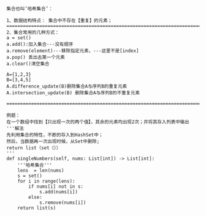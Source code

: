     集合也叫‘哈希集合’：
    
    1、数据结构特点： 集合中不存在【重复】的元素；
    =============================================================================================================
    2、集合常用的几种方式：
    a = set()
    a.add():加入集合---没有顺序
    a.remove(element)---移除指定元素，---这里不是[index]
    a.pop() 丢出去第一个元素
    a.clear()清空集合
    
    A={1,2,3}
    B=[3,4,5]
    A.difference_update(B)删除集合A与序列B的重复元素
    A.intersection_update(B) 删除集合A与序列B的不重复元素
    
    =============================================================================================================
    
    例题：
    在一个数组中找到【只出现一次的两个值】，其余的元素均出现2次；并将其存入列表中输出
    '''解法
    先利用集合的特性，不断的存入到HashSet中；
    然后，当数据再一次出现时候，从Set中删除;
    return list（set（））
    '''
    def singleNumbers(self, nums: List[int]) -> List[int]:
        '''哈希集合'''
        lens  = len(nums)
        s = set()
        for i in range(lens):
            if nums[i] not in s:
                s.add(nums[i])
            else:
                s.remove(nums[i])
        return list(s)
